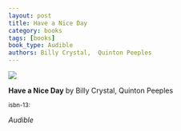 ```yaml
---
layout: post
title: Have a Nice Day
category: books
tags: [books]
book_type: Audible
authors: Billy Crystal,  Quinton Peeples
---
```

<img src="https://i.gr-assets.com/images/S/compressed.photo.goodreads.com/books/1541189609l/42614335._SX318_.jpg"/>

**Have a Nice Day** by Billy Crystal,  Quinton Peeples

<sup>isbn-13: </sup>

*Audible*
